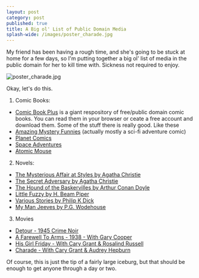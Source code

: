 ```yaml
---
layout: post
category: post
published: true
title: A Big ol' List of Public Domain Media
splash-wide: /images/poster_charade.jpg
---
```

My friend has been having a rough time, and she's going to be stuck at home for a few days, so I'm putting together a big ol' list of media in the public domain for her to kill time with. Sickness not required to enjoy. 

![poster_charade.jpg]({{site.baseurl}}/images/poster_charade.jpg)


Okay, let's do this. 

1) Comic Books: 
  - [Comic Book Plus](http://comicbookplus.com/) is a giant respository of free/public domain comic books. You can read them in your browser or ceate a free account and download them. Some of the stuff there is really good. Like these 
  - [Amazing Mystery Funnies](http://comicbookplus.com/?cid=914) (actually mostly a sci-fi adventure comic)
  - [Planet Comics](http://comicbookplus.com/?cid=878) 
  - [Space Adventures](http://comicbookplus.com/?cid=1228)
  - [Atomic Mouse](http://comicbookplus.com/?cid=1171)
2) Novels:
  - [The Mysterious Affair at Styles by Agatha Christie](https://www.gutenberg.org/ebooks/863)
  - [The Secret Adversary by Agatha Christie](https://www.gutenberg.org/ebooks/1155)
  - [The Hound of the Baskervilles by Arthur Conan Doyle](https://www.gutenberg.org/ebooks/2852)
  - [Little Fuzzy by H. Beam Piper](https://www.gutenberg.org/ebooks/18137)
  - [Various Stories by Philip K Dick](http://www.gutenberg.org/ebooks/author/33399)
  - [My Man Jeeves by P.G. Wodehouse](http://www.gutenberg.org/ebooks/8164) 
3) Movies 
 - [Detour - 1945 Crime Noir](https://www.youtube.com/watch?v=2YuNQ9TBdF4&t=1929s)
 - [A Farewell To Arms - 1938 - With Gary Cooper](https://www.youtube.com/watch?v=p9rWN4nUvBE)
 - [His Girl Friday - With Cary Grant & Rosalind Russell](https://www.youtube.com/watch?v=-kpXX501COc)
 - [Charade - With Cary Grant & Audrey Hepburn](https://www.youtube.com/watch?v=V7s0H9Qz168)
 
 
Of course, this is just the tip of a fairly large iceburg, but that should be enough to get anyone through a day or two.
